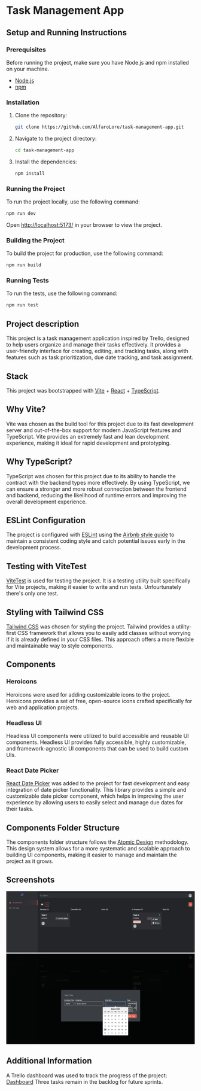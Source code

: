 # Task Management App

## Setup and Running Instructions

### Prerequisites

Before running the project, make sure you have Node.js and npm installed on your machine.

- [Node.js](https://nodejs.org/)
- [npm](https://www.npmjs.com/)

### Installation

1. Clone the repository:

   ```bash
   git clone https://github.com/AlfaroLore/task-management-app.git
   ```

2. Navigate to the project directory:

   ```bash
   cd task-management-app
   ```

3. Install the dependencies:

   ```bash
   npm install
   ```

### Running the Project

To run the project locally, use the following command:

```bash
npm run dev
```

Open [http://localhost:5173/](http://localhost:5173/) in your browser to view the project.

### Building the Project

To build the project for production, use the following command:

```bash
npm run build
```

### Running Tests

To run the tests, use the following command:

```bash
npm run test
```

## Project description

This project is a task management application inspired by Trello, designed to help users organize and manage their tasks effectively. It provides a user-friendly interface for creating, editing, and tracking tasks, along with features such as task prioritization, due date tracking, and task assignment.

## Stack

This project was bootstrapped with [Vite](https://vitejs.dev/) + [React](https://reactjs.org/) + [TypeScript](https://www.typescriptlang.org/).

## Why Vite?
Vite was chosen as the build tool for this project due to its fast development server and out-of-the-box support for modern JavaScript features and TypeScript. Vite provides an extremely fast and lean development experience, making it ideal for rapid development and prototyping.

## Why TypeScript?

TypeScript was chosen for this project due to its ability to handle the contract with the backend types more effectively. By using TypeScript, we can ensure a stronger and more robust connection between the frontend and backend, reducing the likelihood of runtime errors and improving the overall development experience.

## ESLint Configuration

The project is configured with [ESLint](https://eslint.org/) using the [Airbnb style guide](https://github.com/airbnb/javascript) to maintain a consistent coding style and catch potential issues early in the development process.

## Testing with ViteTest

[ViteTest](https://github.com/alexjoverm/vitest) is used for testing the project. It is a testing utility built specifically for Vite projects, making it easier to write and run tests. Unfourtunately there's only one test.

## Styling with Tailwind CSS

[Tailwind CSS](https://tailwindcss.com/) was chosen for styling the project. Tailwind provides a utility-first CSS framework that allows you to easily add classes without worrying if it is already defined in your CSS files. This approach offers a more flexible and maintainable way to style components.

## Components

### Heroicons

Heroicons were used for adding customizable icons to the project. Heroicons provides a set of free, open-source icons crafted specifically for web and application projects.

### Headless UI

Headless UI components were utilized to build accessible and reusable UI components. Headless UI provides fully accessible, highly customizable, and framework-agnostic UI components that can be used to build custom UIs. 

### React Date Picker

[React Date Picker](https://reactdatepicker.com/) was added to the project for fast development and easy integration of date picker functionality. This library provides a simple and customizable date picker component, which helps in improving the user experience by allowing users to easily select and manage due dates for their tasks.

## Components Folder Structure

The components folder structure follows the [Atomic Design](https://atomicdesign.bradfrost.com/) methodology. This design system allows for a more systematic and scalable approach to building UI components, making it easier to manage and maintain the project as it grows.

## Screenshots

![Dashboard](./src/images/dashboard.png)
![Add Task Modal](./src/images/add-task-modal.png)

## Additional Information

A Trello dashboard was used to track the progress of the project:
[Dashboard](https://trello.com/b/RZ9UN84n/react-challenge-todo-list)
Three tasks remain in the backlog for future sprints.
